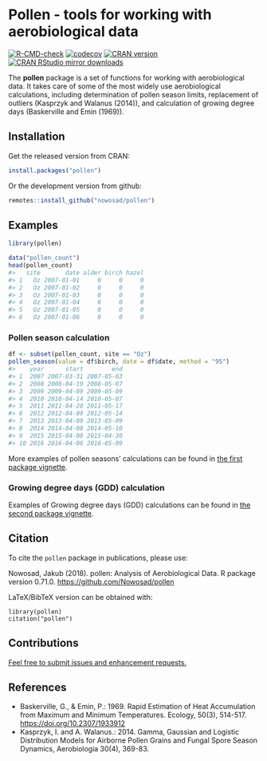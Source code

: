 
<!-- README.md is generated from README.Rmd. Please edit that file -->

# Pollen - tools for working with aerobiological data

[![R-CMD-check](https://github.com/Nowosad/pollen/workflows/pkgdown/badge.svg)](https://github.com/Nowosad/pollen/actions)
[![codecov](https://app.codecov.io/gh/Nowosad/pollen/branch/master/graph/badge.svg)](https://app.codecov.io/gh/Nowosad/pollen)
[![CRAN
version](http://www.r-pkg.org/badges/version/pollen)](https://cran.r-project.org/package=pollen)
[![CRAN RStudio mirror
downloads](http://cranlogs.r-pkg.org/badges/pollen)](https://cran.r-project.org/package=pollen)

The **pollen** package is a set of functions for working with
aerobiological data. It takes care of some of the most widely use
aerobiological calculations, including determination of pollen season
limits, replacement of outliers (Kasprzyk and Walanus (2014)), and
calculation of growing degree days (Baskerville and Emin (1969)).

## Installation

Get the released version from CRAN:

``` r
install.packages("pollen")
```

Or the development version from github:

``` r
remotes::install_github("nowosad/pollen")
```

## Examples

``` r
library(pollen)
```

``` r
data("pollen_count")
head(pollen_count)
#>   site       date alder birch hazel
#> 1   Oz 2007-01-01     0     0     0
#> 2   Oz 2007-01-02     0     0     0
#> 3   Oz 2007-01-03     0     0     0
#> 4   Oz 2007-01-04     0     0     0
#> 5   Oz 2007-01-05     0     0     0
#> 6   Oz 2007-01-06     0     0     0
```

### Pollen season calculation

``` r
df <- subset(pollen_count, site == "Oz")
pollen_season(value = df$birch, date = df$date, method = "95")
#>    year      start        end
#> 1  2007 2007-03-31 2007-05-03
#> 2  2008 2008-04-19 2008-05-07
#> 3  2009 2009-04-09 2009-05-09
#> 4  2010 2010-04-14 2010-05-07
#> 5  2011 2011-04-20 2011-05-17
#> 6  2012 2012-04-09 2012-05-14
#> 7  2013 2013-04-09 2013-05-09
#> 8  2014 2014-04-08 2014-05-10
#> 9  2015 2015-04-08 2015-04-30
#> 10 2016 2016-04-06 2016-05-09
```

More examples of pollen seasons’ calculations can be found in [the first
package vignette](https://jakubnowosad.com/pollen/articles/intro.html).

### Growing degree days (GDD) calculation

Examples of Growing degree days (GDD) calculations can be found in [the
second package
vignette](https://jakubnowosad.com/pollen/articles/gdd.html).

## Citation

To cite the `pollen` package in publications, please use:

Nowosad, Jakub (2018). pollen: Analysis of Aerobiological Data. R
package version 0.71.0. <https://github.com/Nowosad/pollen>

LaTeX/BibTeX version can be obtained with:

    library(pollen)
    citation("pollen")

## Contributions

[Feel free to submit issues and enhancement
requests.](https://github.com/Nowosad/pollen/issues)

## References

- Baskerville, G., & Emin, P.: 1969. Rapid Estimation of Heat
  Accumulation from Maximum and Minimum Temperatures. Ecology, 50(3),
  514-517. <https://doi.org/10.2307/1933912>
- Kasprzyk, I. and A. Walanus.: 2014. Gamma, Gaussian and Logistic
  Distribution Models for Airborne Pollen Grains and Fungal Spore Season
  Dynamics, Aerobiologia 30(4), 369-83.
